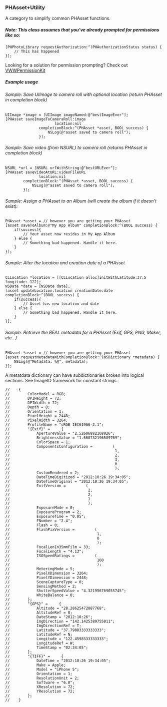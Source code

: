 ### PHAsset+Utility
A category to simplify common PHAsset functions.

##### Note: This class assumes that you've already prompted for permissions like so:
```
[PHPhotoLibrary requestAuthorization:^(PHAuthorizationStatus status) {
    // This has happened
}];
```
Looking for a solution for permission prompting? Check out  [VWWPermissionKit](https://github.com/zakkhoyt/VWWPermissionKit)

##### Example usage

###### Sample: Save UIImage to camera roll with optional location (return PHAsset in completion block)
```
UIImage *image = [UIImage imageNamed:@"bestImageEver"];
[PHAsset saveImageToCameraRoll:image 
                      location:nil 
               completionBlock:^(PHAsset *asset, BOOL success) {
                   NSLog(@"asset saved to camera roll");
               }];
```

###### Sample: Save video (from NSURL) to camera roll (returns PHAsset in completion block)
```
NSURL *url = [NSURL urlWithString:@"bestURLEver"];
[PHAsset saveVideoAtURL:videoFileURL 
               location:nil 
        completionBlock:^(PHAsset *asset, BOOL success) {
            NSLog(@"asset saved to camera roll");
        }];
```


###### Sample: Assign a PHAsset to an Album (will create the album if it doesn't exist):
```
PHAsset *asset = // however you are getting your PHAsset
[asset saveToAlbum:@"My App Album" completionBlock:^(BOOL success) {
    if(success){
        // Your asset now resides in My App Album
    } else {
        // Something bad happened. Handle it here.
    }
}];
```
###### Sample: Alter the location and creation date of a PHAsset

```
CLLocation *location = [[CLLocation alloc]initWithLatitude:37.5 longitude:-122];
NSDate *date = [NSDate date];
[asset updateLocation:location creationDate:date completionBlock:^(BOOL success) {
    if(success){
        // Asset has new location and date
    } else {
        // Something bad happened. Handle it here.
    }
}];
```

###### Sample: Retrieve the REAL metadata for a PHAsset (Exif, GPS, PNG, Maker, etc...)
```
PHAsset *asset = // however you are getting your PHAsset
[asset requestMetadataWithCompletionBlock:^(NSDictionary *metadata) {
    NSLog(@"Metadata: %@", metadata);
}];
```

A metatdata dictionary can have subdictionaries broken into logical sections. See ImageIO framework for constant strings. 
```
//    {
//        ColorModel = RGB;
//        DPIHeight = 72;
//        DPIWidth = 72;
//        Depth = 8;
//        Orientation = 1;
//        PixelHeight = 2448;
//        PixelWidth = 3264;
//        ProfileName = "sRGB IEC61966-2.1";
//        "{Exif}" =     {
//            ApertureValue = "2.52606882168926";
//            BrightnessValue = "1.660732196589769";
//            ColorSpace = 1;
//            ComponentsConfiguration =         (
//                                               1,
//                                               2,
//                                               3,
//                                               0
//                                               );
//            CustomRendered = 2;
//            DateTimeDigitized = "2012:10:26 19:34:05";
//            DateTimeOriginal = "2012:10:26 19:34:05";
//            ExifVersion =         (
//                                   2,
//                                   2,
//                                   1
//                                   );
//            ExposureMode = 0;
//            ExposureProgram = 2;
//            ExposureTime = "0.05";
//            FNumber = "2.4";
//            Flash = 0;
//            FlashPixVersion =         (
//                                       1,
//                                       0
//                                       );
//            FocalLenIn35mmFilm = 33;
//            FocalLength = "4.13";
//            ISOSpeedRatings =         (
//                                       160
//                                       );
//            MeteringMode = 5;
//            PixelXDimension = 3264;
//            PixelYDimension = 2448;
//            SceneCaptureType = 0;
//            SensingMethod = 2;
//            ShutterSpeedValue = "4.321956769055745";
//            WhiteBalance = 0;
//        };
//        "{GPS}" =     {
//            Altitude = "28.28625472887768";
//            AltitudeRef = 0;
//            DateStamp = "2012:10:26";
//            ImgDirection = "142.1425389755011";
//            ImgDirectionRef = T;
//            Latitude = "37.79883333333333";
//            LatitudeRef = N;
//            Longitude = "122.4598333333333";
//            LongitudeRef = W;
//            TimeStamp = "02:34:05";
//        };
//        "{TIFF}" =     {
//            DateTime = "2012:10:26 19:34:05";
//            Make = Apple;
//            Model = "iPhone 5";
//            Orientation = 1;
//            ResolutionUnit = 2;
//            Software = "6.0";
//            XResolution = 72;
//            YResolution = 72;
//        };
//    }
```
